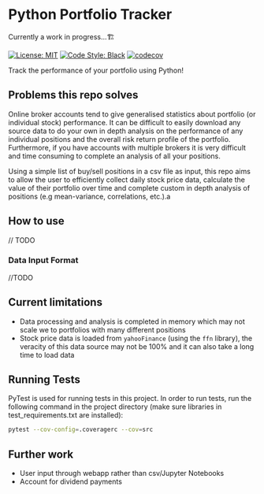 # Python Portfolio Tracker

Currently a work in progress...🏗️

[![License: MIT](https://img.shields.io/badge/License-MIT-yellow.svg)](https://opensource.org/licenses/MIT)
[![Code Style: Black](https://img.shields.io/badge/code%20style-black-black.svg)](https://github.com/ambv/black)
[![codecov](https://codecov.io/gh/julian-west/python_portfolio_tracker/branch/master/graph/badge.svg)](https://codecov.io/gh/julian-west/python_portfolio_tracker)

Track the performance of your portfolio using Python!

## Problems this repo solves

Online broker accounts tend to give generalised statistics about portfolio (or individual stock) performance. It can be difficult to easily download any source data to do your own in depth analysis on the performance of any individual positions and the overall risk return profile of the portfolio. Furthermore, if you have accounts with multiple brokers it is very difficult and time consuming to complete an analysis of all your positions.

Using a simple list of buy/sell positions in a csv file as input, this repo aims to allow the user to efficiently collect daily stock price data, calculate the value of their portfolio over time and complete custom in depth analysis of positions (e.g mean-variance, correlations, etc.).a

## How to use

// TODO

### Data Input Format

//TODO

## Current limitations

- Data processing and analysis is completed in memory which may not scale we to portfolios with many different positions
- Stock price data is loaded from `yahooFinance` (using the `ffn` library), the veracity of this data source may not be 100% and it can also take a long time to load data

## Running Tests

PyTest is used for running tests in this project. In order to run tests, run the following command in the project directory (make sure libraries in test_requirements.txt are installed):

```bash
pytest --cov-config=.coveragerc --cov=src
```

## Further work

- User input through webapp rather than csv/Jupyter Notebooks
- Account for dividend payments
